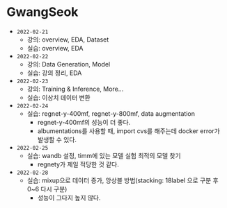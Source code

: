 # GwangSeok

* `2022-02-21`
  * 강의: overview, EDA, Dataset
  * 실습: overview, EDA
* `2022-02-22`
  * 강의: Data Generation, Model
  * 실습: 강의 정리, EDA
* `2022-02-23`
  * 강의: Training & Inference,  More...
  * 실습: 이상치 데이터 변환
* `2022-02-24`
  * 실습: regnet-y-400mf, regnet-y-800mf, data augmentation
      * regnet-y-400mf의 성능이 더 좋다.
      * albumentations를 사용할 때, import cvs를 해주는데 docker error가 발생할 수 있다.
* `2022-02-25`
    * 실습: wandb 설정, timm에 있는 모델 실험 최적의 모델 찾기
        * regnety가 제일 적당한 것 같다.
* `2022-02-28`
    * 실습: mixup으로 데이터 증가, 앙상블 방법(stacking: 18label 으로 구분 후 0~6 다시 구분)
        * 성능이 그다지 높지 않다.
